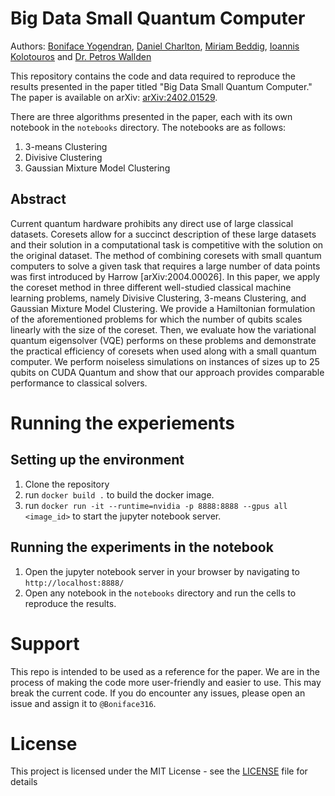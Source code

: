 # Big Data Small Quantum Computer

Authors: [Boniface Yogendran](https://github.com/Boniface316), [Daniel Charlton](https://github.com/DanLeeC), [Miriam Beddig](https://github.com/12mB7693), [Ioannis Kolotouros](https://github.com/greater) and [Dr. Petros Wallden](http://www.pwallden.gr/)

This repository contains the code and data required to reproduce the results presented in the paper titled "Big Data Small Quantum Computer." The paper is available on arXiv: [arXiv:2402.01529](https://arxiv.org/abs/2402.01529).

There are three algorithms presented in the paper, each with its own notebook in the `notebooks` directory. The notebooks are as follows:

1. 3-means Clustering
2. Divisive Clustering
3. Gaussian Mixture Model Clustering

## Abstract

Current quantum hardware prohibits any direct use of large classical datasets. Coresets allow for a succinct description of these large datasets and their solution in a computational task is competitive with the solution on the original dataset. The method of combining coresets with small quantum computers to solve a given task that requires a large number of data points was first introduced by Harrow [arXiv:2004.00026]. In this paper, we apply the coreset method in three different well-studied classical machine learning problems, namely Divisive Clustering, 3-means Clustering, and Gaussian Mixture Model Clustering. We provide a Hamiltonian formulation of the aforementioned problems for which the number of qubits scales linearly with the size of the coreset. Then, we evaluate how the variational quantum eigensolver (VQE) performs on these problems and demonstrate the practical efficiency of coresets when used along with a small quantum computer. We perform noiseless simulations on instances of sizes up to 25 qubits on CUDA Quantum and show that our approach provides comparable performance to classical solvers.

# Running the experiements

## Setting up the environment

1. Clone the repository
2. run `docker build .` to build the docker image.
3. run `docker run -it --runtime=nvidia -p 8888:8888 --gpus all <image_id>` to start the jupyter notebook server.

## Running the experiments in the notebook

1. Open the jupyter notebook server in your browser by navigating to `http://localhost:8888/`
2. Open any notebook in the `notebooks` directory and run the cells to reproduce the results.

# Support

This repo is intended to be used as a reference for the paper. We are in the process of making the code more user-friendly and easier to use. This may break the current code. If you do encounter any issues, please open an issue and assign it to `@Boniface316`.

# License

This project is licensed under the MIT License - see the [LICENSE](LICENSE) file for details
